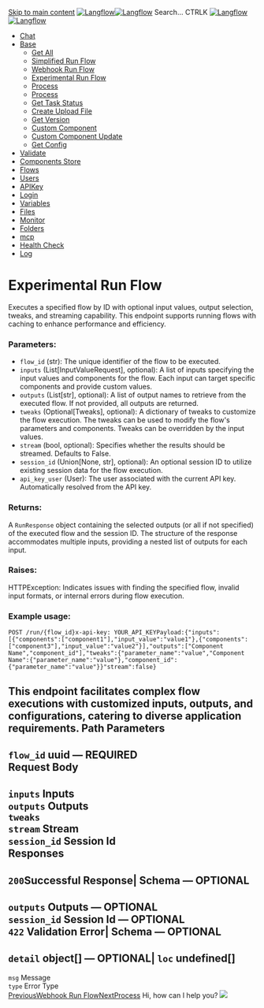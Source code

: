 [Skip to main content](https://docs.langflow.org/api/<#__docusaurus_skipToContent_fallback>)
[![Langflow](https://docs.langflow.org/img/langflow-logo-black.svg)![Langflow](https://docs.langflow.org/img/langflow-logo-white.svg)](https://docs.langflow.org/api/</>)
[](https://docs.langflow.org/api/<https:/github.com/langflow-ai/langflow>)[](https://docs.langflow.org/api/<https:/twitter.com/langflow_ai>)[](https://docs.langflow.org/api/<https:/discord.gg/EqksyE2EX9>)
Search...
CTRLK
[![Langflow](https://docs.langflow.org/img/langflow-logo-black.svg)![Langflow](https://docs.langflow.org/img/langflow-logo-white.svg)](https://docs.langflow.org/api/</>)
  * [Chat](https://docs.langflow.org/api/</api/retrieve-vertices-order>)
  * [Base](https://docs.langflow.org/api/</api/get-all>)
    * [Get All](https://docs.langflow.org/api/</api/get-all>)
    * [Simplified Run Flow](https://docs.langflow.org/api/</api/simplified-run-flow>)
    * [Webhook Run Flow](https://docs.langflow.org/api/</api/webhook-run-flow>)
    * [Experimental Run Flow](https://docs.langflow.org/api/</api/experimental-run-flow>)
    * [Process](https://docs.langflow.org/api/</api/process>)
    * [Process](https://docs.langflow.org/api/</api/process-1>)
    * [Get Task Status](https://docs.langflow.org/api/</api/get-task-status>)
    * [Create Upload File](https://docs.langflow.org/api/</api/create-upload-file>)
    * [Get Version](https://docs.langflow.org/api/</api/get-version>)
    * [Custom Component](https://docs.langflow.org/api/</api/custom-component>)
    * [Custom Component Update](https://docs.langflow.org/api/</api/custom-component-update>)
    * [Get Config](https://docs.langflow.org/api/</api/get-config>)
  * [Validate](https://docs.langflow.org/api/</api/post-validate-code>)
  * [Components Store](https://docs.langflow.org/api/</api/check-if-store-is-enabled>)
  * [Flows](https://docs.langflow.org/api/</api/create-flow>)
  * [Users](https://docs.langflow.org/api/</api/add-user>)
  * [APIKey](https://docs.langflow.org/api/</api/get-api-keys-route>)
  * [Login](https://docs.langflow.org/api/</api/login-to-get-access-token>)
  * [Variables](https://docs.langflow.org/api/</api/read-variables>)
  * [Files](https://docs.langflow.org/api/</api/upload-file-1>)
  * [Monitor](https://docs.langflow.org/api/</api/get-vertex-builds>)
  * [Folders](https://docs.langflow.org/api/</api/read-folders>)
  * [mcp](https://docs.langflow.org/api/</api/handle-sse>)
  * [Health Check](https://docs.langflow.org/api/</api/health>)
  * [Log](https://docs.langflow.org/api/</api/stream-logs>)


# Experimental Run Flow
Executes a specified flow by ID with optional input values, output selection, tweaks, and streaming capability.
This endpoint supports running flows with caching to enhance performance and efficiency.
### Parameters:[​](https://docs.langflow.org/api/<#parameters> "Direct link to Parameters:")
  * `flow_id` (str): The unique identifier of the flow to be executed.
  * `inputs` (List[InputValueRequest], optional): A list of inputs specifying the input values and components for the flow. Each input can target specific components and provide custom values.
  * `outputs` (List[str], optional): A list of output names to retrieve from the executed flow. If not provided, all outputs are returned.
  * `tweaks` (Optional[Tweaks], optional): A dictionary of tweaks to customize the flow execution. The tweaks can be used to modify the flow's parameters and components. Tweaks can be overridden by the input values.
  * `stream` (bool, optional): Specifies whether the results should be streamed. Defaults to False.
  * `session_id` (Union[None, str], optional): An optional session ID to utilize existing session data for the flow execution.
  * `api_key_user` (User): The user associated with the current API key. Automatically resolved from the API key.


### Returns:[​](https://docs.langflow.org/api/<#returns> "Direct link to Returns:")
A `RunResponse` object containing the selected outputs (or all if not specified) of the executed flow and the session ID. The structure of the response accommodates multiple inputs, providing a nested list of outputs for each input.
### Raises:[​](https://docs.langflow.org/api/<#raises> "Direct link to Raises:")
HTTPException: Indicates issues with finding the specified flow, invalid input formats, or internal errors during flow execution.
### Example usage:[​](https://docs.langflow.org/api/<#example-usage> "Direct link to Example usage:")
```
POST /run/{flow_id}x-api-key: YOUR_API_KEYPayload:{"inputs":[{"components":["component1"],"input_value":"value1"},{"components":["component3"],"input_value":"value2"}],"outputs":["Component Name","component_id"],"tweaks":{"parameter_name":"value","Component Name":{"parameter_name":"value"},"component_id":{"parameter_name":"value"}}"stream":false}
```

This endpoint facilitates complex flow executions with customized inputs, outputs, and configurations, catering to diverse application requirements.
Path Parameters  
---  
`flow_id` uuid — **REQUIRED**  
Request Body   
---  
`inputs` Inputs  
`outputs` Outputs  
`tweaks`  
`stream` Stream  
`session_id` Session Id  
Responses  
---  
`200`Successful Response| Schema  — **OPTIONAL**  
---  
`outputs` Outputs — **OPTIONAL**  
`session_id` Session Id — **OPTIONAL**  
`422` Validation Error| Schema  — **OPTIONAL**  
---  
`detail` object[] — **OPTIONAL**| `loc` undefined[]  
---  
`msg` Message  
`type` Error Type  
[PreviousWebhook Run Flow](https://docs.langflow.org/api/</api/webhook-run-flow>)[NextProcess](https://docs.langflow.org/api/</api/process>)
Hi, how can I help you?
![](https://docs.langflow.org/img/langflow-icon-black-transparent.svg)
